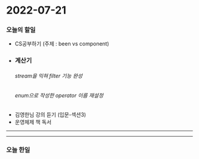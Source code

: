 2022-07-21
==========

### 오늘의 할일
* CS공부하기 (주제 : been vs component)
* ### 계산기
  ###### stream을 익혀 filter 기능 완성
  ###### enum으로 작성한 operator 이름 재설정
* 김영한님 강의 듣기 (입문-섹션3)
* 운영체제 책 독서

<hr/>
<hr/>

### 오늘 한일